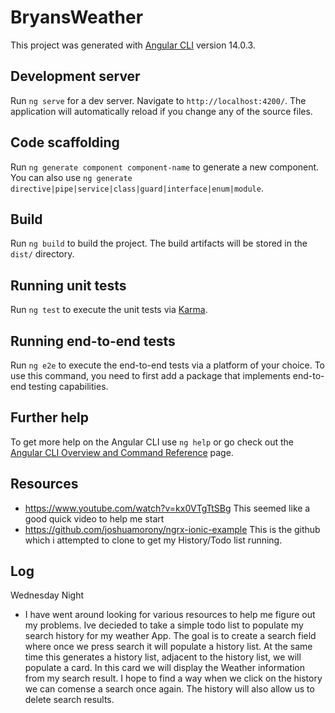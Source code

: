# BryansWeather

This project was generated with [Angular CLI](https://github.com/angular/angular-cli) version 14.0.3.

## Development server

Run `ng serve` for a dev server. Navigate to `http://localhost:4200/`. The application will automatically reload if you change any of the source files.

## Code scaffolding

Run `ng generate component component-name` to generate a new component. You can also use `ng generate directive|pipe|service|class|guard|interface|enum|module`.

## Build

Run `ng build` to build the project. The build artifacts will be stored in the `dist/` directory.

## Running unit tests

Run `ng test` to execute the unit tests via [Karma](https://karma-runner.github.io).

## Running end-to-end tests

Run `ng e2e` to execute the end-to-end tests via a platform of your choice. To use this command, you need to first add a package that implements end-to-end testing capabilities.

## Further help

To get more help on the Angular CLI use `ng help` or go check out the [Angular CLI Overview and Command Reference](https://angular.io/cli) page.

## Resources

- https://www.youtube.com/watch?v=kx0VTgTtSBg
  This seemed like a good quick video to help me start
- https://github.com/joshuamorony/ngrx-ionic-example
  This is the github which i attempted to clone to get my History/Todo list running.

## Log

Wednesday Night

- I have went around looking for various resources to help me figure out my problems. Ive decieded to take a simple todo list to populate my search history for my weather App.
  The goal is to create a search field where once we press search it will populate a history list. At the same time this generates a history list, adjacent to the history list,
  we will populate a card. In this card we will display the Weather information from my search result. I hope to find a way when we click on the history we can comense a search once again. The history will also allow us to delete search results.
